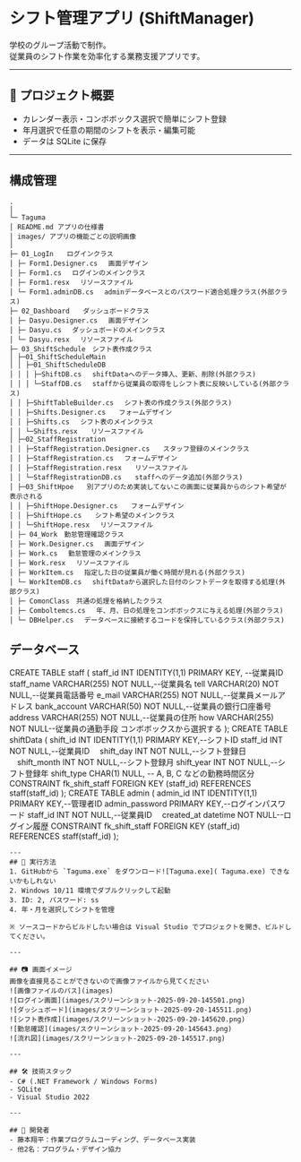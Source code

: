 # シフト管理アプリ (ShiftManager)
学校のグループ活動で制作。  
従業員のシフト作業を効率化する業務支援アプリです。  

---

## 📌 プロジェクト概要
- カレンダー表示・コンボボックス選択で簡単にシフト登録  
- 年月選択で任意の期間のシフトを表示・編集可能  
- データは SQLite に保存  

---
## 構成管理

```
.
│
└─ Taguma
│ README.md アプリの仕様書
│ images/ アプリの機能ごとの説明画像
│
├─ 01_LogIn　　ログインクラス
│ ├─ Form1.Designer.cs 　画面デザイン
│ ├─ Form1.cs 　ログインのメインクラス
│ ├─ Form1.resx 　リソースファイル
│ └─ Form1.adminDB.cs 　adminデータベースとのパスワード適合処理クラス(外部クラス)
├─ 02_Dashboard　　ダッシュボードクラス
│ ├─ Dasyu.Designer.cs 　画面デザイン
│ ├─ Dasyu.cs 　ダッシュボードのメインクラス
│ └─ Dasyu.resx 　リソースファイル
├─ 03_ShiftSchedule　シフト表作成クラス
│ ├─01_ShiftScheduleMain
│ │ ├─01_ShiftScheduleDB 
│ │ │ ├─ShiftDB.cs 　shiftDataへのデータ挿入、更新、削除(外部クラス)
│ │ │ └─StaffDB.cs 　staffから従業員の取得をしシフト表に反映いしている(外部クラス)
│ │ ├─ShiftTableBuilder.cs 　シフト表の作成クラス(外部クラス)
│ │ ├─Shifts.Designer.cs　　フォームデザイン
│ │ ├─Shifts.cs 　シフト表のメインクラス
│ │ └─Shifts.resx　　リソースファイル
│ ├─02_StaffRegistration
│ │ ├─StaffRegistration.Designer.cs　　スタッフ登録のメインクラス
│ │ ├─StaffRegistration.cs 　フォームデザイン
│ │ ├─StaffRegistration.resx　　リソースファイル
│ │ └─StaffRegistrationDB.cs　　staffへのデータ追加(外部クラス)
│ ├─03_ShiftHpoe　　別アプリのため実装してないこの画面に従業員からのシフト希望が表示される
│ │ ├─ShiftHope.Designer.cs　　フォームデザイン
│ │ ├─ShiftHope.cs　　シフト希望のメインクラス
│ │ └─ShiftHope.resx 　リソースファイル
│ ├─ 04_Work　勤怠管理確認クラス
│ ├─ Work.Designer.cs 　画面デザイン
│ ├─ Work.cs 　勤怠管理のメインクラス
│ ├─ Work.resx 　リソースファイル
│ ├─ WorkItem.cs 　指定した日の従業員が働く時間が見れる(外部クラス)
│ └─ WorkItemDB.cs 　shiftDataから選択した日付のシフトデータを取得する処理(外部クラス)
│ ├─ ComonClass　共通の処理を格納したクラス
│ ├─ Comboltemcs.cs 　年、月、日の処理をコンボボックスに与える処理(外部クラス)
│ └─ DBHelper.cs 　データベースに接続するコードを保持しているクラス(外部クラス)
```
## データベース
CREATE TABLE staff (
   staff_id INT IDENTITY(1,1) PRIMARY KEY, --従業員ID
   staff_name VARCHAR(255) NOT NULL,--従業員名
   tell VARCHAR(20) NOT NULL,--従業員電話番号
   e_mail VARCHAR(255) NOT NULL,--従業員メールアドレス
   bank_account VARCHAR(50) NOT NULL,--従業員の銀行口座番号
   address VARCHAR(255) NOT NULL,--従業員の住所
   how VARCHAR(255) NOT NULL--従業員の通勤手段 コンボボックスから選択する
);
CREATE TABLE shiftData (
  shift_id INT IDENTITY(1,1) PRIMARY KEY,--シフトID
  staff_id INT NOT NULL,--従業員ID
　shift_day INT NOT NULL,--シフト登録日
　shift_month INT NOT NULL,--シフト登録月
  shift_year INT NOT NULL,--シフト登録年
  shift_type CHAR(1) NULL,  -- A, B, C などの勤務時間区分
  CONSTRAINT fk_shift_staff FOREIGN KEY (staff_id) REFERENCES staff(staff_id)
);
CREATE TABLE admin (
  admin_id INT IDENTITY(1,1) PRIMARY KEY,--管理者ID
  admin_password PRIMARY KEY,--ログインパスワード
  staff_id INT NOT NULL,--従業員ID
　created_at datetime NOT NULL--ログイン履歴
  CONSTRAINT fk_shift_staff FOREIGN KEY (staff_id) REFERENCES staff(staff_id)
);
```
---
## 🚀 実行方法
1. GitHubから `Taguma.exe` をダウンロード![Taguma.exe]( Taguma.exe) できないかもしれない
2. Windows 10/11 環境でダブルクリックして起動  
3. ID: 2, パスワード: ss  
4. 年・月を選択してシフトを管理  

※ ソースコードからビルドしたい場合は Visual Studio でプロジェクトを開き、ビルドしてください。

---

## 📷 画面イメージ
画像を直接見ることができないので画像ファイルから見てください
![画像ファイルのパス](images)
![ログイン画面](images/スクリーンショット-2025-09-20-145501.png)
![ダッシュボード](images/スクリーンショット-2025-09-20-145511.png)  
![シフト表作成](images/スクリーンショット-2025-09-20-145620.png)  
![勤怠確認](images/スクリーンショット-2025-09-20-145643.png)  
![流れ図](images/スクリーンショット-2025-09-20-145517.png)

---

## 🛠 技術スタック
- C# (.NET Framework / Windows Forms)  
- SQLite  
- Visual Studio 2022

---

## 👤 開発者
- 藤本翔平：作業プログラムコーディング、データベース実装  
- 他2名：プログラム・デザイン協力













